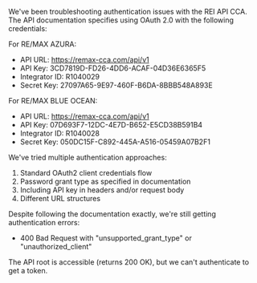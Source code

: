 We've been troubleshooting authentication issues with the REI API CCA. The API documentation specifies using OAuth 2.0 with the following credentials:

For RE/MAX AZURA:

- API URL: https://remax-cca.com/api/v1
- API Key: 3CD7819D-FD26-4DD6-ACAF-04D36E6365F5
- Integrator ID: R1040029
- Secret Key: 27097A65-9E97-460F-B6DA-8BBB548A893E

For RE/MAX BLUE OCEAN:

- API URL: https://remax-cca.com/api/v1
- API Key: 07D693F7-12DC-4E7D-B652-E5CD38B591B4
- Integrator ID: R1040028
- Secret Key: 050DC15F-C892-445A-A516-05459A07B2F1

We've tried multiple authentication approaches:

1. Standard OAuth2 client credentials flow
2. Password grant type as specified in documentation
3. Including API key in headers and/or request body
4. Different URL structures

Despite following the documentation exactly, we're still getting authentication errors:

- 400 Bad Request with "unsupported_grant_type" or "unauthorized_client"

The API root is accessible (returns 200 OK), but we can't authenticate to get a token.
